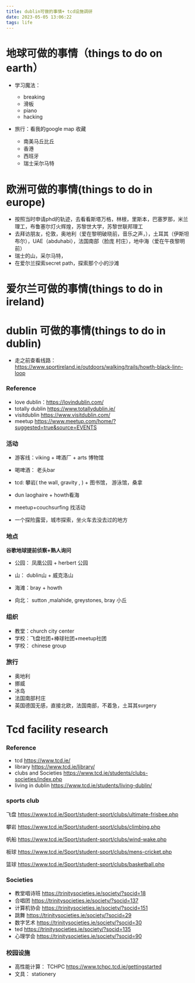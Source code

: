 ```yaml
---
title: dublin可做的事情+ tcd设施调研
date: 2023-05-05 13:06:22
tags: life
---
```



# 地球可做的事情（things to do on earth）

- 学习魔法：
  - breaking
  - 滑板
  - piano
  - hacking




- 旅行：看我的google map 收藏

  - 南美马丘比丘
  - 香港
  - 西班牙
  - 瑞士采尔马特


# 欧洲可做的事情(things to do in europe)

- 按照当时申请phd的轨迹，去看看斯塔万格，林根，里斯本，巴塞罗那，米兰理工，布鲁塞尔灯火辉煌，苏黎世大学，苏黎世联邦理工
- 去拜访朋友，伦敦，奥地利（爱在黎明破晓前，音乐之声，），土耳其（伊斯坦布尔），UAE（abduhabi），法国南部（脸庞 村庄），地中海（爱在午夜黎明前）
- 瑞士的山，采尔马特，
- 在爱尔兰探索secret path，探索那个小的沙滩




# 爱尔兰可做的事情(things to do in ireland)




# dublin 可做的事情(things to do in dublin)



- 走之前查看线路：https://www.sportireland.ie/outdoors/walking/trails/howth-black-linn-loop 







### Reference

- love dublin：https://lovindublin.com/
- totally dublin https://www.totallydublin.ie/
- visitdublin  https://www.visitdublin.com/
- meetup https://www.meetup.com/home/?suggested=true&source=EVENTS	





### 活动

- 游客线：viking + 啤酒厂 + arts 博物馆

- 喝啤酒： 老头bar 

- tcd: 攀岩( the wall, gravity , ) + 图书馆， 游泳馆，桑拿

- dun laoghaire + howth看海

- meetup+couchsurfing 找活动

- 一个探险露营，城市探索，坐火车去没去过的地方

  
  
  







### 地点

**谷歌地球提前侦察+熟人询问**

- 公园： 凤凰公园 + herbert 公园

- 山： dublin山 + 威克洛山

- 海滩：bray + howth
-  向北： sutton ,malahide, greystones, bray 小丘



### 组织

- 教堂：church city center
- 学校：飞盘社团+棒球社团+meetup社团
- 学校： chinese group



### 旅行

- 奥地利
- 挪威
- 冰岛
- 法国南部村庄
- 英国德国无感，直接北欧，法国南部，不着急，土耳其surgery









#  Tcd facility research

### Reference

- tcd  https://www.tcd.ie/
- library https://www.tcd.ie/library/
- clubs and Societies https://www.tcd.ie/students/clubs-societies/index.php
- living in dublin https://www.tcd.ie/students/living-dublin/

### sports club

飞盘 https://www.tcd.ie/Sport/student-sport/clubs/ultimate-frisbee.php

攀岩 https://www.tcd.ie/Sport/student-sport/clubs/climbing.php

帆船 https://www.tcd.ie/Sport/student-sport/clubs/wind-wake.php

板球 https://www.tcd.ie/Sport/student-sport/clubs/mens-cricket.php

篮球 https://www.tcd.ie/Sport/student-sport/clubs/basketball.php







###  Societies

- 教堂唱诗班 https://trinitysocieties.ie/society/?socid=18
- 合唱团 https://trinitysocieties.ie/society/?socid=137
- 计算机协会 https://trinitysocieties.ie/society/?socid=151
- 跳舞 https://trinitysocieties.ie/society/?socid=29
- 数字艺术 https://trinitysocieties.ie/society/?socid=30
- ted https://trinitysocieties.ie/society/?socid=135
- 心理学会 https://trinitysocieties.ie/society/?socid=90



### 校园设施

- 高性能计算： TCHPC https://www.tchpc.tcd.ie/gettingstarted
- 文具： stationery
